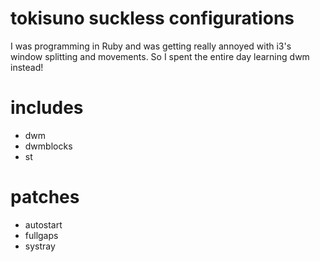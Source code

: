 # tokisuno suckless configurations
I was programming in Ruby and was getting really annoyed with i3's window splitting and movements. So I spent the entire day learning dwm instead!

# includes
- dwm
- dwmblocks
- st

# patches
- autostart
- fullgaps
- systray
